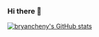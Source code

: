 ### Hi there 👋

[![bryancheny's GitHub stats](https://github-readme-stats.vercel.app/api?username=bryancheny)](https://github.com/anuraghazra/github-readme-stats)
